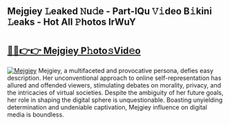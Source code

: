 ## Mejgiey 𝙻eaked 𝙽u𝚍e - Part-lQu 𝚅𝚒deo B𝚒kini 𝙻eaks - Hot All 𝙿hotos lrWuY

# <h2><a href="http://ld20kmm.urlbe.top/?page=Mejgiey">🔗🔗👉👉 Mejgiey P𝚑oto𝚜Vid𝚎o</a></h2>

[![Mejgiey](https://i.imgur.com/eBuTRDB.gif)](http://ld20kmm.urlbe.top/?page=Mejgiey)
Mejgiey, a multifaceted and provocative persona, defies easy description. Her unconventional approach to online self-representation has allured and offended viewers, stimulating debates on morality, privacy, and the intricacies of virtual societies. Despite the ambiguity of her future goals, her role in shaping the digital sphere is unquestionable. Boasting unyielding determination and undeniable captivation, Mejgiey influence on digital media is boundless.
